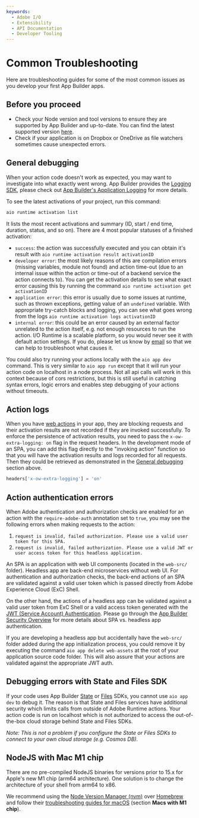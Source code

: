 ```yaml
---
keywords:
  - Adobe I/O
  - Extensibility
  - API Documentation
  - Developer Tooling
---
```


# Common Troubleshooting

Here are troubleshooting guides for some of the most common issues as you develop your first App Builder apps.

## Before you proceed

- Check your Node version and tool versions to ensure they are supported by App Builder and up-to-date. You can find the latest supported version [here](index.md).
- Check if your application is on Dropbox or OneDrive as file watchers sometimes cause unexpected errors.

## General debugging

When your action code doesn't work as expected, you may want to investigate into what exactly went wrong. App Builder provides the [Logging SDK](https://github.com/adobe/aio-lib-core-logging), please check out [App Builder's Application Logging](../guides/application_logging.md) for more details.

To see the latest activations of your project, run this command:
```bash
aio runtime activation list
```
It lists the most recent activations and summary (ID, start / end time, duration, status, and so on). There are 4 most popular statuses of a finished activation:
* `success`: the action was successfully executed and you can obtain it's result with `aio runtime activation result activationID`
* `developer error`: the most likely reasons of this are compilation errors (missing variables, module not found) and action time-out (due to an internal issue within the action or time-out of a backend service the action connects to). You can get the activation details to see what exact error causing this by running the command `aio runtime activation get activationID`
* `application error`: this error is usually due to some issues at runtime, such as thrown exceptions, getting value of an `undefined` variable. With appropriate try-catch blocks and logging, you can see what goes wrong from the logs `aio runtime activation logs activationID`
* `internal error`: this could be an error caused by an external factor unrelated to the action itself, e.g. not enough resources to run the action. I/O Runtime is a scalable platform, so you would never see it with default action settings. If you do, please let us know by [email](mailto:iodev@adobe.com) so that we can help to troubleshoot what causes it.

You could also try running your actions locally with the `aio app dev` command.  This is very similar to `aio app run` except that it will run your action code on localhost in a node process.  Not all api calls will work in this context because of cors restrictions, but this is still useful in catching syntax errors, logic errors and enables step debugging of your actions without timeouts.


## Action logs

When you have [web actions](/runtime/docs/guides/using/creating_actions/#invoking-web-actions) in your app, they are blocking requests and their activation results are not recorded if they are invoked successfully. To enforce the persistence of activation results, you need to pass the `x-ow-extra-logging: on` flag in the request headers. In the development mode of an SPA, you can add this flag directly to the "invoking action" function so that you will have the activation results and logs recorded for all requests. Then they could be retrieved as demonstrated in the [General debugging](#general-debugging) section above.

```javascript
headers['x-ow-extra-logging'] = 'on'
```

## Action authentication errors

When Adobe authentication and authorization checks are enabled for an action with the `require-adobe-auth` annotation set to `true`, you may see the following errors when making requests to the action:

1. `request is invalid, failed authorization. Please use a valid user token for this SPA.`
2. `request is invalid, failed authorization. Please use a valid JWT or user access token for this headless application.`

An SPA is an application with web UI components (located in the `web-src/` folder). Headless app are back-end microservices without web UI.
For authentication and authorization checks, the back-end actions of an SPA are validated against a valid user token which is passed directly from Adobe Experience Cloud (ExC) Shell.

On the other hand, the actions of a headless app can be validated against a valid user token from ExC Shell or a valid access token generated with the [JWT (Service Account) Authentication](/authentication/auth-methods#!AdobeDocs/adobeio-auth/master/JWT/JWT.md). Please go through the [App Builder Security Overview](../guides/security/index.md) for more details about SPA vs. headless app authentication.

If you are developing a headless app but accidentally have the `web-src/` folder added during the app initialization process, you could remove it by executing the command `aio app delete web-assets` at the root of your application source code folder. This will also assure that your actions are validated against the appropriate JWT auth.

## Debugging errors with State and Files SDK

If your code uses App Builder [State](https://github.com/adobe/aio-lib-state) or [Files](https://github.com/adobe/aio-lib-files) SDKs, you cannot use `aio app dev` to debug it. The reason is that State and Files services have additional security which limits calls from outside of Adobe Runtime actions. Your action code is run on localhost which is not authorized to access the out-of-the-box cloud storage behind State and Files SDKs.

*Note: This is not a problem if you configure the State or Files SDKs to connect to your own cloud storage (e.g. Cosmos DB).*

## NodeJS with Mac M1 chip

There are no pre-compiled NodeJS binaries for versions prior to 15.x for Apple's new M1 chip (arm64 architecture).
One solution is to change the architecture of your shell from arm64 to x86.

We recommend using the [Node Version Manager (nvm)](https://github.com/nvm-sh/nvm) over [Homebrew](https://brew.sh/) and follow their [troubleshooting guides for macOS](https://github.com/nvm-sh/nvm#macos-troubleshooting) (section **Macs with M1 chip**).